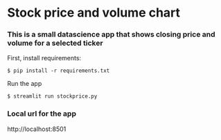 # Stock price and volume chart

### This is a small datascience app that shows closing price and volume for a selected ticker

First, install requirements:

`
$ pip install -r requirements.txt
`

Run the app

`
$ streamlit run stockprice.py
`

### Local url for the app

http://localhost:8501
